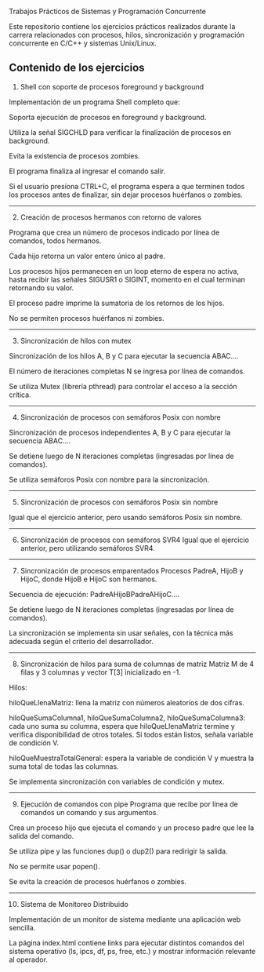 Trabajos Prácticos de Sistemas y Programación Concurrente

Este repositorio contiene los ejercicios prácticos realizados durante la carrera relacionados con procesos, hilos, sincronización y programación concurrente en C/C++ y sistemas Unix/Linux.

Contenido de los ejercicios
---
1. Shell con soporte de procesos foreground y background

  Implementación de un programa Shell completo que:

  Soporta ejecución de procesos en foreground y background.

  Utiliza la señal SIGCHLD para verificar la finalización de procesos en background.

  Evita la existencia de procesos zombies.

  El programa finaliza al ingresar el comando salir.

  Si el usuario presiona CTRL+C, el programa espera a que terminen todos los procesos antes de finalizar, sin dejar procesos huérfanos    o zombies.
  
---

2. Creación de procesos hermanos con retorno de valores

Programa que crea un número de procesos indicado por línea de comandos, todos hermanos.

Cada hijo retorna un valor entero único al padre.

Los procesos hijos permanecen en un loop eterno de espera no activa, hasta recibir las señales SIGUSR1 o SIGINT, momento en el cual terminan retornando su valor.

El proceso padre imprime la sumatoria de los retornos de los hijos.

No se permiten procesos huérfanos ni zombies.

---

3. Sincronización de hilos con mutex

Sincronización de los hilos A, B y C para ejecutar la secuencia ABAC....

El número de iteraciones completas N se ingresa por línea de comandos.

Se utiliza Mutex (librería pthread) para controlar el acceso a la sección crítica.

---

4. Sincronización de procesos con semáforos Posix con nombre

Sincronización de procesos independientes A, B y C para ejecutar la secuencia ABAC....

Se detiene luego de N iteraciones completas (ingresadas por línea de comandos).

Se utiliza semáforos Posix con nombre para la sincronización.

---

5. Sincronización de procesos con semáforos Posix sin nombre

Igual que el ejercicio anterior, pero usando semáforos Posix sin nombre.

---

6. Sincronización de procesos con semáforos SVR4
Igual que el ejercicio anterior, pero utilizando semáforos SVR4.

---

7. Sincronización de procesos emparentados
Procesos PadreA, HijoB y HijoC, donde HijoB e HijoC son hermanos.

Secuencia de ejecución: PadreAHijoBPadreAHijoC....

Se detiene luego de N iteraciones completas (ingresadas por línea de comandos).

La sincronización se implementa sin usar señales, con la técnica más adecuada según el criterio del desarrollador.

---

8. Sincronización de hilos para suma de columnas de matriz
Matriz M de 4 filas y 3 columnas y vector T[3] inicializado en -1.

Hilos:

hiloQueLlenaMatriz: llena la matriz con números aleatorios de dos cifras.

hiloQueSumaColumna1, hiloQueSumaColumna2, hiloQueSumaColumna3: cada uno suma su columna, espera que hiloQueLlenaMatriz termine y verifica disponibilidad de otros totales. Si todos están listos, señala variable de condición V.

hiloQueMuestraTotalGeneral: espera la variable de condición V y muestra la suma total de todas las columnas.

Se implementa sincronización con variables de condición y mutex.

---

9. Ejecución de comandos con pipe
Programa que recibe por línea de comandos un comando y sus argumentos.

Crea un proceso hijo que ejecuta el comando y un proceso padre que lee la salida del comando.

Se utiliza pipe y las funciones dup() o dup2() para redirigir la salida.

No se permite usar popen().

Se evita la creación de procesos huérfanos o zombies.

---

10. Sistema de Monitoreo Distribuido

Implementación de un monitor de sistema mediante una aplicación web sencilla.

La página index.html contiene links para ejecutar distintos comandos del sistema operativo (ls, ipcs, df, ps, free, etc.) y mostrar información relevante al operador.
